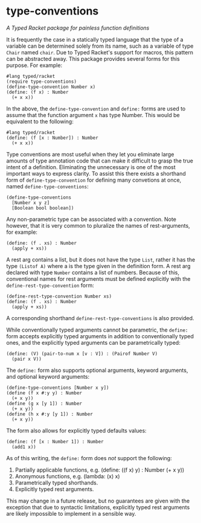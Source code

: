type-conventions
================

*A Typed Racket package for painless function definitions*

It is frequently the case in a statically typed language that the type of a variable can be determined solely from its name, such as a variable of type `Chair` named `chair`. Due to Typed Racket's support for macros, this pattern can be abstracted away. This package provides several forms for this purpose. For example:

    #lang typed/racket
    (require type-conventions)
    (define-type-convention Number x)
    (define: (f x) : Number
      (+ x x))

In the above, the `define-type-convention` and `define:` forms are used to assume that the function argument `x` has type Number. This would be equivalent to the following:

    #lang typed/racket
    (define: (f [x : Number]) : Number
      (+ x x))

Type conventions are most useful when they let you eliminate large amounts of type annotation code that can make it difficult to grasp the true intent of a definition. Eliminating the unnecessary is one of the most important ways to express clarity. To assist this there exists a shorthand form of `define-type-convention` for defining many convetions at once, named `define-type-conventions`:

    (define-type-conventions
      [Number x y z]
      [Boolean bool boolean])

Any non-parametric type can be associated with a convention. Note however, that it is very common to pluralize the names of rest-arguments, for example:

    (define: (f . xs) : Number
      (apply + xs))

A rest arg contains a list, but it does not have the type `List`, rather it has the type `(Listof A)` where a is the type given in the definition form. A rest arg declared with type `Number` contains a list of numbers. Because of this, conventional names for rest arguments must be defined explicitly with the `define-rest-type-convention` form:

    (define-rest-type-convention Number xs)
    (define: (f . xs) : Number
      (apply + xs))

A corresponding shorthand `define-rest-type-conventions` is also provided.

While conventionally typed arguments cannot be parametric, the `define:` form accepts explicitly typed arguments in addition to conventionally typed ones, and the explicitly typed arguments can be parametrically typed:

    (define: (V) (pair-to-num x [v : V]) : (Pairof Number V)
      (pair x V))

The `define:` form also supports optional arguments, keyword arguments, and optional keyword arguments:

    (define-type-conventions [Number x y])
    (define (f x #:y y) : Number
      (+ x y))
    (define (g x [y 1]) : Number
      (+ x y))
    (define (h x #:y [y 1]) : Number
      (+ x y))

The form also allows for explicitly typed defaults values:

    (define: (f [x : Number 1]) : Number
      (add1 x))

As of this writing, the `define:` form does *not* support the following:

1. Partially applicable functions, e.g. (define: ((f x) y) : Number (+ x y))
2. Anonymous functions, e.g. (lambda: (x) x)
3. Parametrically typed shorthands.
4. Explicitly typed rest arguments.

This may change in a future release, but no guarantees are given with the exception that due to syntactic limitations, explicitly typed rest arguments are likely impossible to implement in a sensible way.
